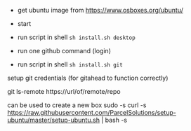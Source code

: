 - get ubuntu image from https://www.osboxes.org/ubuntu/
- start
- run script in shell `sh install.sh desktop`
- run one github command (login)


- run script in shell `sh install.sh git`

setup git credentials (for gitahead to function correctly)

git ls-remote https://url/of/remote/repo


can be used to create a new box
sudo -s
curl -s https://raw.githubusercontent.com/ParcelSolutions/setup-ubuntu/master/setup-ubuntu.sh | bash -s
